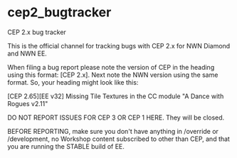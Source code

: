 # cep2_bugtracker
CEP 2.x bug tracker

This is the official channel for tracking bugs with CEP 2.x for NWN Diamond and NWN EE.

When filing a bug report please note the version of CEP in the heading using this format: [CEP 2.x]. Next note the NWN version using the same format. So, your heading might look like this:

[CEP 2.65][EE v32] Missing Tile Textures in the CC module "A Dance with Rogues v2.11"

DO NOT REPORT ISSUES FOR CEP 3 OR CEP 1 HERE. They will be closed. 

BEFORE REPORTING, make sure you don't have anything in /override or /development, no Workshop content subscribed to other than CEP, and that you are running the STABLE build of EE.
